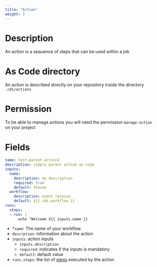 ```yaml
---
title: "Action"
weight: 3
---
```


# Description

An action is a sequence of steps that can be used within a job

# As Code directory

An action is described directly on your repository inside the directory `.cds/actions`

# Permission

To be able to manage actions you will need the permission `manage-action` on your project

# Fields

```yaml
name: test-parent-action2
description: simple parent action as code
inputs:
  name:
    description: my description
    required: true
    default: Steven
  workflow:
    description: event receive
    default: ${{ cds.workflow }}
runs:
  steps:
  - run: |
      echo "Welcome ${{ inputs.name }}
```



* <span style="color:red">*</span>`name`: The name of your workflow
* `descrption`: information about the action
* `inputs`: action inputs
    * `inputs.description`
    * `required`: indicates if the inputs is mandatory
    * `default`: default value
* `runs.steps`: the list of [steps](./../workflow/#step) executed by the action 

